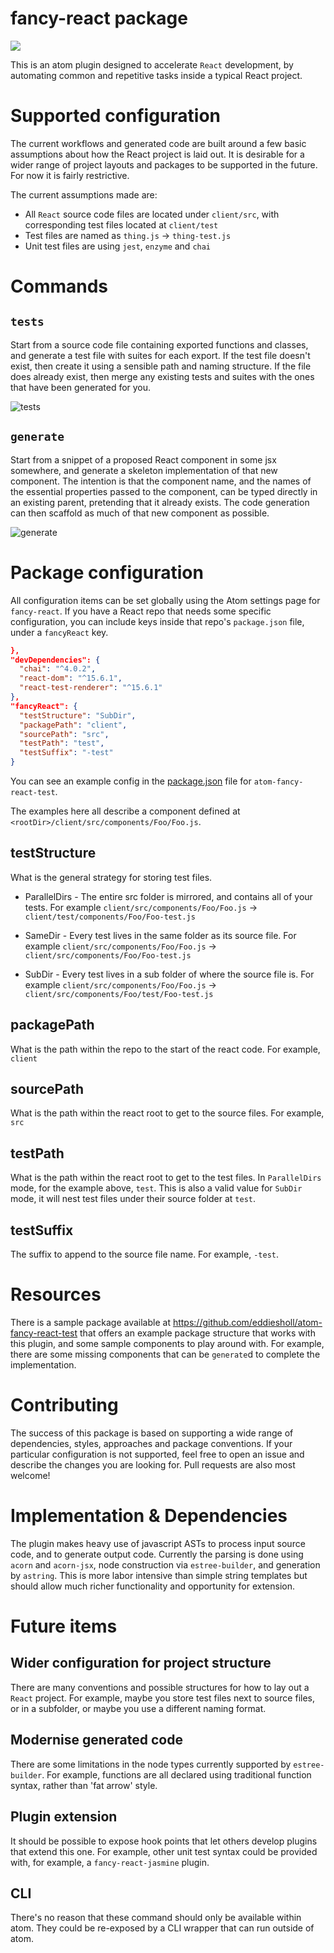 # fancy-react package
![](https://travis-ci.org/eddiesholl/atom-fancy-react.svg?branch=master)

This is an atom plugin designed to accelerate `React` development, by automating common and repetitive tasks inside a typical React project.

# Supported configuration

The current workflows and generated code are built around a few basic assumptions about how the React project is laid out. It is desirable for a wider range of project layouts and packages to be supported in the future. For now it is fairly restrictive.

The current assumptions made are:

- All `React` source code files are located under `client/src`, with corresponding test files located at `client/test`
- Test files are named as `thing.js` -> `thing-test.js`
- Unit test files are using `jest`, `enzyme` and `chai`

# Commands

## `tests`

Start from a source code file containing exported functions and classes, and generate a test file with suites for each export. If the test file doesn't exist, then create it using a sensible path and naming structure. If the file does already exist, then merge any existing tests and suites with the ones that have been generated for you.

![tests](https://github.com/eddiesholl/atom-fancy-react/raw/master/doc/generate-tests.gif "tests")

## `generate`

Start from a snippet of a proposed React component in some jsx somewhere, and generate a skeleton implementation of that new component. The intention is that the component name, and the names of the essential properties passed to the component, can be typed directly in an existing parent, pretending that it already exists. The code generation can then scaffold as much of that new component as possible.

![generate](https://github.com/eddiesholl/atom-fancy-react/raw/master/doc/generate-component.gif "generate")

# Package configuration

All configuration items can be set globally using the Atom settings page for `fancy-react`. If you have a React repo that needs some specific configuration, you can include keys inside that repo's `package.json` file, under a `fancyReact` key.

```json
},
"devDependencies": {
  "chai": "^4.0.2",
  "react-dom": "^15.6.1",
  "react-test-renderer": "^15.6.1"
},
"fancyReact": {
  "testStructure": "SubDir",
  "packagePath": "client",
  "sourcePath": "src",
  "testPath": "test",
  "testSuffix": "-test"
}
```
You can see an example config in the [package.json](https://github.com/eddiesholl/atom-fancy-react-test/blob/master/package.json#L43) file for `atom-fancy-react-test`.

The examples here all describe a component defined at `<rootDir>/client/src/components/Foo/Foo.js`.
## testStructure
What is the general strategy for storing test files.

- ParallelDirs - The entire src folder is mirrored, and contains all of your tests. For example `client/src/components/Foo/Foo.js` -> `client/test/components/Foo/Foo-test.js`

- SameDir - Every test lives in the same folder as its source file. For example `client/src/components/Foo/Foo.js` -> `client/src/components/Foo/Foo-test.js`

- SubDir - Every test lives in a sub folder of where the source file is. For example `client/src/components/Foo/Foo.js` -> `client/src/components/Foo/test/Foo-test.js`

## packagePath
What is the path within the repo to the start of the react code. For example, `client`
## sourcePath
What is the path within the react root to get to the source files. For example, `src`
## testPath
What is the path within the react root to get to the test files. In `ParallelDirs` mode, for the example above, `test`. This is also a valid value for `SubDir` mode, it will nest test files under their source folder at `test`.
## testSuffix
The suffix to append to the source file name. For example, `-test`.

# Resources

There is a sample package available at https://github.com/eddiesholl/atom-fancy-react-test that offers an example package structure that works with this plugin, and some sample components to play around with. For example, there are some missing components that can be `generate`d to complete the implementation.

# Contributing

The success of this package is based on supporting a wide range of dependencies, styles, approaches and package conventions. If your particular configuration is not supported, feel free to open an issue and describe the changes you are looking for. Pull requests are also most welcome!

# Implementation & Dependencies

The plugin makes heavy use of javascript ASTs to process input source code, and to generate output code. Currently the parsing is done using `acorn` and `acorn-jsx`, node construction via `estree-builder`, and generation by `astring`. This is more labor intensive than simple string templates but should allow much richer functionality and opportunity for extension.

# Future items

## Wider configuration for project structure

There are many conventions and possible structures for how to lay out a `React` project. For example, maybe you store test files next to source files, or in a subfolder, or maybe you use a different naming format.

## Modernise generated code

There are some limitations in the node types currently supported by `estree-builder`. For example, functions are all declared using traditional function syntax, rather than 'fat arrow' style.

## Plugin extension

It should be possible to expose hook points that let others develop plugins that extend this one. For example, other unit test syntax could be provided with, for example, a `fancy-react-jasmine` plugin.

## CLI

There's no reason that these command should only be available within atom. They could be re-exposed by a CLI wrapper that can run outside of atom.
